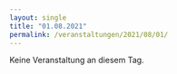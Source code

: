 ```yaml
---
layout: single
title: "01.08.2021"
permalink: /veranstaltungen/2021/08/01/
---
```


Keine Veranstaltung an diesem Tag.
